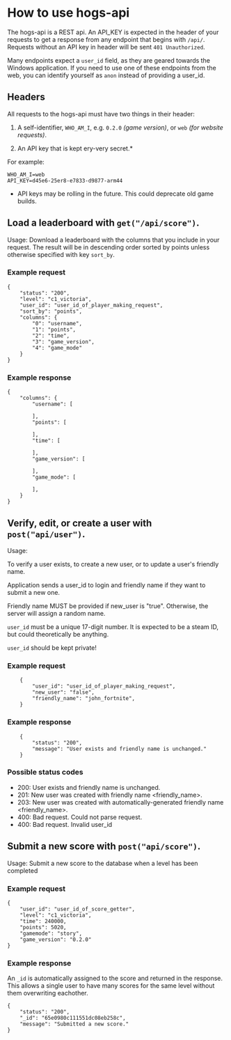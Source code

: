 # How to use hogs-api 
The hogs-api is a REST api. An API_KEY is expected in the header of your requests to get a response from any endpoint that begins with `/api/`. Requests without an API key in header will be sent `401 Unauthorized`.

Many endpoints expect a `user_id` field, as they are geared towards the Windows application. If you need to use one of these endpoints from the web, you can identify yourself as `anon` instead of providing a user_id. 

## Headers
All requests to the hogs-api must have two things in their header:

1. A self-identifier, `WHO_AM_I`, e.g. `0.2.0` *(game version)*, or `web` *(for website requests)*.

2. An API key that is kept ery-very secret.\*

For example:

```
WHO_AM_I=web
API_KEY=d45e6-25er8-e7833-d9877-arm44
```

* API keys may be rolling in the future. This could deprecate old game builds.

## Load a leaderboard with `get("/api/score")`.
Usage: Download a leaderboard with the columns that you include in your request. The result will be in descending order sorted by points unless otherwise specified with key `sort_by`. 
### Example request
```
{
    "status": "200",
    "level": "c1_victoria",
    "user_id": "user_id_of_player_making_request",
    "sort_by": "points",
    "columns": {
        "0": "username",
        "1": "points",
        "2": "time",
        "3": "game_version",
        "4": "game_mode"
    }
}
```

### Example response
```
{
    "columns": {
        "username": [

        ],
        "points": [

        ],
        "time": [

        ],
        "game_version": [

        ],
        "game_mode": [

        ],
    }
}
```

## Verify, edit, or create a user with `post("api/user")`.

Usage:

To verify a user exists, to create a new user, or to update a user's friendly name.

Application sends a user_id to login and friendly name if they want to submit a new one.

Friendly name MUST be provided if new_user is "true". Otherwise, the server will assign a random name.

`user_id` must be a unique 17-digit number. It is expected to be a steam ID, but could theoretically be anything.

`user_id` should be kept private!

### Example request 

```
    {
        "user_id": "user_id_of_player_making_request",
        "new_user": "false",
        "friendly_name": "john_fortnite",
    }
```

### Example response

```
    {
        "status": "200",
        "message": "User exists and friendly name is unchanged."
    }
```

### Possible status codes

* 200: User exists and friendly name is unchanged.
* 201: New user was created with friendly name <friendly_name>.
* 203: New user was created with automatically-generated friendly name <friendly_name>.
* 400: Bad request. Could not parse request.
* 400: Bad request. Invalid user_id

## Submit a new score with `post("api/score")`.

Usage: Submit a new score to the database when a level has been completed

### Example request 

```
{
    "user_id": "user_id_of_score_getter",
    "level": "c1_victoria",
    "time": 240000,
    "points": 5020,
    "gamemode": "story",
    "game_version": "0.2.0"
}
```

### Example response

An `_id` is automatically assigned to the score and returned in the response. This allows a single user to have many scores for the same level without them overwriting eachother.

```
{
    "status": "200",
    "_id": "65e0980c111551dc08eb258c",
    "message": "Submitted a new score."
}
```